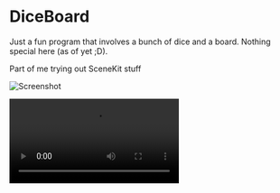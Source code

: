 # DiceBoard
Just a fun program that involves a bunch of dice and a board. Nothing special here (as of yet ;D).

Part of me trying out SceneKit stuff

![Screenshot](https://github.com/eeshwar1/DiceBoard/blob/master/DiceBoard%20Recording.png)

![Video](https://github.com/eeshwar1/DiceBoard/blob/master/DiceBoard%20Recording.mp4)
